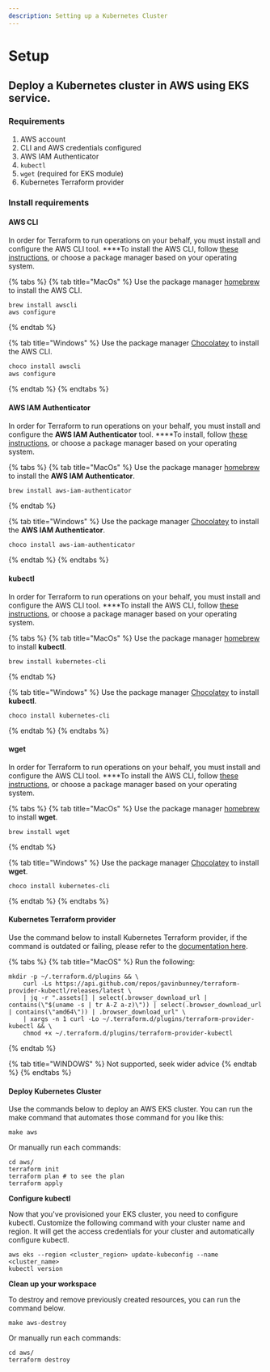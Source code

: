 ```yaml
---
description: Setting up a Kubernetes Cluster
---
```


# Setup

## **Deploy a Kubernetes cluster in AWS using EKS service.**

### **Requirements**

1. AWS account
2. CLI and AWS credentials configured
3. AWS IAM Authenticator
4. `kubectl`
5. `wget` \(required for EKS module\)
6. Kubernetes Terraform provider 

### **Install requirements**

#### **AWS CLI**

In order for Terraform to run operations on your behalf, you must install and configure the AWS CLI tool. ****To install the AWS CLI, follow [these instructions](https://docs.aws.amazon.com/cli/latest/userguide/install-cliv2-mac.html), or choose a package manager based on your operating system.

{% tabs %}
{% tab title="MacOs" %}
Use the package manager [homebrew](https://formulae.brew.sh/) to install the AWS CLI.

```text
brew install awscli
aws configure
```
{% endtab %}

{% tab title="Windows" %}
Use the package manager [Chocolatey](https://chocolatey.org/) to install the AWS CLI.

```bash
choco install awscli
aws configure
```
{% endtab %}
{% endtabs %}

#### **AWS IAM Authenticator**

In order for Terraform to run operations on your behalf, you must install and configure the **AWS IAM Authenticator** tool. ****To install, follow [these instructions](https://docs.aws.amazon.com/eks/latest/userguide/install-aws-iam-authenticator.html), or choose a package manager based on your operating system.

{% tabs %}
{% tab title="MacOs" %}
Use the package manager [homebrew](https://formulae.brew.sh/) to install the **AWS IAM Authenticator**.

```bash
brew install aws-iam-authenticator
```
{% endtab %}

{% tab title="Windows" %}
Use the package manager [Chocolatey](https://chocolatey.org/) to install the **AWS IAM Authenticator**.

```text
choco install aws-iam-authenticator
```
{% endtab %}
{% endtabs %}

#### **kubectl**

In order for Terraform to run operations on your behalf, you must install and configure the AWS CLI tool. ****To install the AWS CLI, follow [these instructions](https://kubernetes.io/docs/tasks/tools/install-kubectl/), or choose a package manager based on your operating system.

{% tabs %}
{% tab title="MacOs" %}
Use the package manager [homebrew](https://formulae.brew.sh/) to install **kubectl**.

```text
brew install kubernetes-cli
```
{% endtab %}

{% tab title="Windows" %}
Use the package manager [Chocolatey](https://chocolatey.org/) to install **kubectl**.

```text
choco install kubernetes-cli
```
{% endtab %}
{% endtabs %}

#### **wget**

In order for Terraform to run operations on your behalf, you must install and configure the AWS CLI tool. ****To install the AWS CLI, follow [these instructions](https://www.gnu.org/software/wget/), or choose a package manager based on your operating system.

{% tabs %}
{% tab title="MacOs" %}
Use the package manager [homebrew](https://formulae.brew.sh/) to install **wget**.

```text
brew install wget
```
{% endtab %}

{% tab title="Windows" %}
Use the package manager [Chocolatey](https://chocolatey.org/) to install  **wget**.

```text
choco install kubernetes-cli
```
{% endtab %}
{% endtabs %}

####  **Kubernetes Terraform provider**

Use the command below to install Kubernetes Terraform provider, if the command is outdated or failing, please refer to the [documentation here](https://gavinbunney.github.io/terraform-provider-kubectl/docs/provider.html).

{% tabs %}
{% tab title="MacOS" %}
Run the following:

```text
mkdir -p ~/.terraform.d/plugins && \
    curl -Ls https://api.github.com/repos/gavinbunney/terraform-provider-kubectl/releases/latest \
    | jq -r ".assets[] | select(.browser_download_url | contains(\"$(uname -s | tr A-Z a-z)\")) | select(.browser_download_url | contains(\"amd64\")) | .browser_download_url" \
    | xargs -n 1 curl -Lo ~/.terraform.d/plugins/terraform-provider-kubectl && \
    chmod +x ~/.terraform.d/plugins/terraform-provider-kubectl
```
{% endtab %}

{% tab title="WINDOWS" %}
Not supported, seek wider advice
{% endtab %}
{% endtabs %}

#### **Deploy Kubernetes Cluster**

Use the commands below to deploy an AWS EKS cluster. You can run the make command that automates those command for you like this:

```text
make aws
```

Or manually run each commands:

```text
cd aws/
terraform init
terraform plan # to see the plan
terraform apply
```

**Configure kubectl**

Now that you've provisioned your EKS cluster, you need to configure kubectl. Customize the following command with your cluster name and region. It will get the access credentials for your cluster and automatically configure kubectl.

```text
aws eks --region <cluster_region> update-kubeconfig --name <cluster_name>
kubectl version
```

**Clean up your workspace**

To destroy and remove previously created resources, you can run the command below.

```text
make aws-destroy
```

Or manually run each commands:

```text
cd aws/
terraform destroy
```

